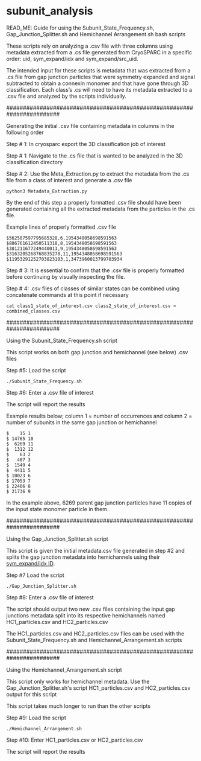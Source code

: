 # subunit_analysis

READ_ME: Guide for using the Subunit_State_Frequency.sh, Gap_Junction_Splitter.sh and Hemichannel Arrangement.sh bash scripts

These scripts rely on analyzing a .csv file with three columns using metadata extracted from a .cs file generated from CryoSPARC in a specific order: uid, sym_expand/idx and sym_expand/src_uid. 

The intended input for these scripts is metadata that was extracted from a .cs file from gap junction particles that were symmetry expanded and signal subtracted to obtain a connexin monomer and that have gone through 3D classification. Each class’s .cs will need to have its metadata extracted to a .csv file and analyzed by the scripts  individually.


########################################################################


Generating the initial .csv file containing metadata in columns in the following order

Step # 1: In cryosparc export the 3D classification job of interest

Step # 1: Navigate to the .cs file that is wanted to be analyzed in the 3D classification directory

Step # 2: Use the Meta_Extraction.py to extract the metadata from the .cs file from a class of interest and generate a .csv file
```
python3 Metadata_Extraction.py
```
By the end of this step a properly formatted .csv file should have been generated containing all the extracted metadata from the particles in the .cs file.

Example lines of properly formatted .csv file
```
$562587597795685328,6,1954348058698591563
$886761612450511318,8,1954348058698591563
$381211677249440013,9,1954348058698591563
$3163205268768835278,11,1954348058698591563
$11953291252703823103,1,3473960013799703934
```
Step # 3: It is essential to confirm that the .csv file is properly formatted before continuing by visually inspecting the file. 

Step # 4: .csv files of classes of similar states can be combined using concatenate commands at this point if necessary
```
cat class1_state_of_interest.csv class2_state_of_interest.csv > combined_classes.csv
```

########################################################################


Using the Subunit_State_Frequency.sh script

This script works on both gap junction and hemichannel (see below) .csv files

Step #5: Load the script
```
./Subunit_State_Frequency.sh
```
Step #6: Enter a .csv file of interest

The script will report the results

Example results below; column 1 = number of occurrences and column 2 = number of subunits in the same gap junction or hemichannel
```
$    15 1
$ 14765 10
$  6269 11
$  1312 12
$    63 2
$   407 3
$  1549 4
$  4411 5
$ 10023 6
$ 17053 7
$ 22406 8
$ 21736 9
```

In the example above, 6269 parent gap junction particles have 11 copies of the input state monomer particle in them.


########################################################################


Using the Gap_Junction_Splitter.sh script

This script is given the initial metadata.csv file generated in step #2 and splits the gap junction metadata into hemichannels using their [sym_expand/idx ID](https://discuss.cryosparc.com/t/how-are-sym-expand-idx-ids-assigned-during-symmetry-expansion/13614/2). 

Step #7 Load the script
```
./Gap_Junction_Splitter.sh
```

Step #8: Enter a .csv file of interest

The script should output two new .csv files containing the input gap junctions metadata split into its respective hemichannels named HC1_particles.csv and HC2_particles.csv

The HC1_particles.csv and HC2_particles.csv files can be used with the Subunit_State_Frequency.sh and Hemichannel_Arrangement.sh scripts


########################################################################


Using the Hemichannel_Arrangement.sh script

This script only works for hemichannel metadata. Use the Gap_Junction_Splitter.sh's script HC1_particles.csv and HC2_particles.csv output for this script

This script takes much longer to run than the other scripts

Step #9: Load the script
```
./Hemichannel_Arrangement.sh
```
Step #10: Enter HC1_particles.csv or HC2_particles.csv

The script will report the results

